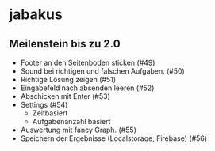 # jabakus

## Meilenstein bis zu 2.0
- Footer an den Seitenboden sticken (#49)
- Sound bei richtigen und falschen Aufgaben. (#50)
- Richtige Lösung zeigen (#51)
- Eingabefeld nach absenden leeren (#52)
- Abschicken mit Enter (#53)
- Settings (#54)
    - Zeitbasiert
    - Aufgabenanzahl basiert
- Auswertung mit fancy Graph. (#55)
- Speichern der Ergebnisse (Localstorage, Firebase) (#56)